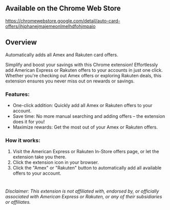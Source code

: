 ## Available on the Chrome Web Store
https://chromewebstore.google.com/detail/auto-card-offers/jhjphanejmajemeonlmelhdfohjmpaio

## Overview
Automatically adds all Amex and Rakuten card offers.

Simplify and boost your savings with this Chrome extension! Effortlessly add American Express or Rakuten offers to your accounts in just one click. Whether you're checking out Amex offers or exploring Rakuten deals, this extension ensures you never miss out on rewards or savings.

### Features:
- One-click addition: Quickly add all Amex or Rakuten offers to your account.
- Save time: No more manual searching and adding offers – the extension does it for you!
- Maximize rewards: Get the most out of your Amex or Rakuten offers.

### How it works:
1. Visit the American Express or Rakuten In-Store offers page, or let the extension take you there.
2. Click the extension icon in your browser.
3. Click the "Amex" or "Rakuten" button to automatically add all available offers to your account.
#
*Disclaimer: This extension is not affiliated with, endorsed by, or officially associated with American Express or Rakuten, or any of their subsidiaries or affiliates.*

